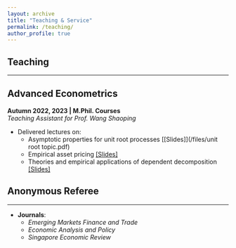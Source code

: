 ```yaml
---
layout: archive
title: "Teaching & Service"
permalink: /teaching/
author_profile: true
---
```


## Teaching
---
## Advanced Econometrics
**Autumn 2022, 2023 | M.Phil. Courses**  
*Teaching Assistant for Prof. Wang Shaoping*  
- Delivered lectures on:
  - Asymptotic properties for unit root processes [[Slides]](/files/unit root topic.pdf)
  - Empirical asset pricing [[Slides]](/files/FF5_with_Bubbles.pdf)
  - Theories and empirical applications of dependent decomposition [[Slides]](/files/我国货币政策逆周期调节的实证证据与建议.pdf)

## Anonymous Referee
---
- **Journals**:  
  - *Emerging Markets Finance and Trade*  
  - *Economic Analysis and Policy*  
  - *Singapore Economic Review*
